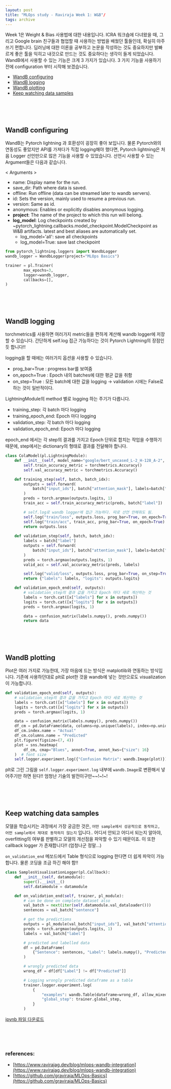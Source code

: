 ```yaml
---
layout: post
title: "MLOps study - Raviraja Week 1: W&B"/
tags: archive
---
```


Week 1은 Weight & Bias 사용법에 대한 내용입니다. ICRA 워크숍에 다녀왔을 때, 그리고 Google brain 친구들과 협업할 때 사용하는 방법을 배웠던 툴들인데, 확실히 아주 쓰기 편합니다. 딥러닝에 대한 이론을 공부하고 논문을 작성하는 것도 중요하지만 발빠르게 좋은 툴을 익히고 내것으로 만드는 것도 중요하다는 생각이 들게 되었습니다.  
WandB에서 사용할 수 있는 기능은 크게 3 가지가 있습니다. 3 가지 기능을 사용하기 전에 configuration 부터 시작해 보겠습니다.
- [WandB configuring](#wandb-configuring)
- [WandB logging](#wandb-logging)
- [WandB plotting](#wandb-plotting)
- [Keep watching data samples](#keep-watching-data-samples)

<br><br><br>

## WandB configuring

WandB는 Pytorch lightning 과 호환성이 굉장히 좋아 보입니다. 물론 Pytorch와의 연동성도 좋았지만 API를 가져다가 직접 logging해야 했다면, Pytorch lightning은 처음 Logger 선언만으로 많은 기능을 사용할 수 있었습니다. 선언시 사용할 수 있는 Argument들은 다음과 같습니다.  

< Arguments >
- name: Display name for the run.
- save_dir: Path where data is saved.
- offline: Run offline (data can be streamed later to wandb servers).
- id: Sets the version, mainly used to resume a previous run.
- version: Same as id.
- anonymous: Enables or explicitly disables anonymous logging.
- **project**: The name of the project to which this run will belong.
- **log_model**: Log checkpoints created by ~pytorch_lightning.callbacks.model_checkpoint.ModelCheckpoint as W&B artifacts. latest and best aliases are automatically set.
  - log_model='all': save all checkpoints
  - log_model=True: save last checkpoint

```python
from pytorch_lightning.loggers import WandbLogger
wandb_logger = WandbLogger(project="MLOps Basics")

trainer = pl.Trainer(
        max_epochs=3,
        logger=wandb_logger,
        callbacks=[],
)
```

<br><br><br>

## WandB logging

torchmetrics를 사용하면 여러가지 metric들을 편하게 계산해 wandb logger에 저장할 수 있습니다. 간단하게 self.log 접근 가능하다는 것이 Pytorch Lightning의 장점인 듯 합니다!! 

logging을 할 때에는 여러가지 옵션을 사용할 수 있습니다.
- prog_bar=True : progress bar를 보여줌
- on_epoch=True : Epoch 내의 batches에 대한 평균 값을 취함
- on_step=True : 모든 batch에 대한 값을 logging -> validation 시에는 False로 하는 것이 일반적이다.

LightningModule의 method 별로 logging 하는 주기가 다릅니다.
- training_step: 각 batch 마다 logging
- training_epoch_end: Epoch 마다 logging
- validation_step: 각 batch 마다 logging
- validation_epoch_end: Epoch 마다 logging
  
epoch_end 에서는 각 step의 결과를 가지고 Epoch 단위로 합치는 작업을 수행하기 때문에, step에서는 dictionary의 형태로 결과를 전달해야 합니다.

```python
class ColaModel(pl.LightningModule):
    def __init__(self, model_name="google/bert_uncased_L-2_H-128_A-2", lr=3e-5):
        self.train_accuracy_metric = torchmetrics.Accuracy()
        self.val_accuracy_metric = torchmetrics.Accuracy()

    def training_step(self, batch, batch_idx):
        outputs = self.forward(
            batch["input_ids"], batch["attention_mask"], labels=batch["label"]
        )
        preds = torch.argmax(outputs.logits, 1)
        train_acc = self.train_accuracy_metric(preds, batch["label"])

        # self.log로 wandb logger에 접근 가능하다. 따로 선언 안해줘도 됨.
        self.log("train/loss", outputs.loss, prog_bar=True, on_epoch=True)
        self.log("train/acc", train_acc, prog_bar=True, on_epoch=True)
        return outputs.loss
    
    def validation_step(self, batch, batch_idx):
        labels = batch["label"]
        outputs = self.forward(
            batch["input_ids"], batch["attention_mask"], labels=batch["label"]
        )
        preds = torch.argmax(outputs.logits, 1)
        valid_acc = self.val_accuracy_metric(preds, labels)

        self.log("valid/loss", outputs.loss, prog_bar=True, on_step=True)
        return {"labels": labels, "logits": outputs.logits}

    def validation_epoch_end(self, outputs):
        # validation_step의 결과 값을 가지고 Epoch 마다 새로 계산하는 것
        labels = torch.cat([x["labels"] for x in outputs])
        logits = torch.cat([x["logits"] for x in outputs])
        preds = torch.argmax(logits, 1)

        data = confusion_matrix(labels.numpy(), preds.numpy())
        return data
```

<br><br><br>

## WandB plotting

Plot은 여러 가지로 가능한데, 가장 마음에 드는 방식은 matplotlib와 연동하는 방식입니다. 기존에 사용하던대로 plt로 plot한 것을 wandb에 넣는 것만으로도 visualization이 가능합니다.

```python
def validation_epoch_end(self, outputs):
    # validation_step의 결과 값을 가지고 Epoch 마다 새로 계산하는 것
    labels = torch.cat([x["labels"] for x in outputs])
    logits = torch.cat([x["logits"] for x in outputs])
    preds = torch.argmax(logits, 1)

    data = confusion_matrix(labels.numpy(), preds.numpy())
    df_cm = pd.DataFrame(data, columns=np.unique(labels), index=np.unique(labels))
    df_cm.index.name = "Actual"
    df_cm.columns.name = "Predicted"
    plt.figure(figsize=(7, 4))
    plot = sns.heatmap(
        df_cm, cmap="Blues", annot=True, annot_kws={"size": 16}
    )  # font size
    self.logger.experiment.log({"Confusion Matrix": wandb.Image(plot)})
```

plt로 그린 그림을 `self.logger.experiment.log` 내부에 `wandb.Image`로 변환해서 넣어주기만 하면 된다!! 엄청난 기술의 발전이구만~~!~!~!

<br><br><br>

## Keep watching data samples

모델을 학습시키는 과정에서 가장 궁금한 것은, `어떤 sample에서 성공적으로 동작하고, 어떤 sample에서 제대로 동작하지 않는지` 입니다.. 어디서 안되고 어디서 되는지 알아야, overfitting의 여부를 판별하고 모델의 개선점을 파악할 수 있기 때문이죠. 이 또한 callback logger 가 존재합니다!! (엄청나군 정말...) 

`on_validation_end` 메쏘드에서 Table 형식으로 logging 한다면 더 쉽게 파악이 가능합니다. 물론 코딩을 조금 하긴 해야 함!!

```python
class SamplesVisualisationLogger(pl.Callback):
    def __init__(self, datamodule):
        super().__init__()
        self.datamodule = datamodule

    def on_validation_end(self, trainer, pl_module):
        # can be done on complete dataset also
        val_batch = next(iter(self.datamodule.val_dataloader()))
        sentences = val_batch["sentence"]

        # get the predictions
        outputs = pl_module(val_batch["input_ids"], val_batch["attention_mask"])
        preds = torch.argmax(outputs.logits, 1)
        labels = val_batch["label"]

        # predicted and labelled data
        df = pd.DataFrame(
            {"Sentence": sentences, "Label": labels.numpy(), "Predicted": preds.numpy()}
        )

        # wrongly predicted data
        wrong_df = df[df["Label"] != df["Predicted"]]

        # Logging wrongly predicted dataframe as a table
        trainer.logger.experiment.log(
            {
                "examples": wandb.Table(dataframe=wrong_df, allow_mixed_types=True),
                "global_step": trainer.global_step,
            }
        )
```


[ipynb 파일 다운로드](../../../_codes/MLOps/Raviraja/Week1.ipynb)

<br><br><br>

<h3> references: </h3>

* [https://www.ravirajag.dev/blog/mlops-wandb-integration](https://www.ravirajag.dev/blog/mlops-wandb-integration)
* [https://github.com/graviraja/MLOps-Basics](https://github.com/graviraja/MLOps-Basics)
